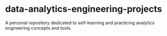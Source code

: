 # data-analytics-engineering-projects
A personal repository dedicated to self-learning and practicing analytics engineering concepts and tools. 
